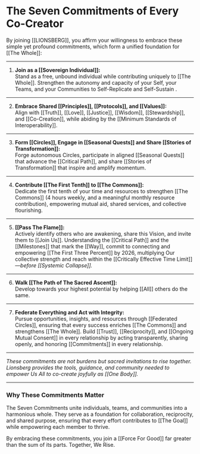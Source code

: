 # The Seven Commitments of Every Co-Creator

By joining [[LIONSBERG]], you affirm your willingness to embrace these simple yet profound commitments, which form a unified foundation for [[The Whole]]:

---

1. **Join as a [[Sovereign Individual]]:**  
    Stand as a free, unbound individual while contributing uniquely to [[The Whole]]. Strengthen the autonomy and capacity of your Self, your Teams, and your Communities to Self-Replicate and Self-Sustain . 

---

2. **Embrace Shared [[Principles]], [[Protocols]], and [[Values]]:**  
    Align with [[Truth]], [[Love]], [[Justice]], [[Wisdom]], [[Stewardship]], and [[Co-Creation]], while abiding by the [[Minimum Standards of Interoperability]]. 

---

3. **Form [[Circles]], Engage in [[Seasonal Quests]] and Share [[Stories of Transformation]]:**  
    Forge autonomous Circles, participate in aligned [[Seasonal Quests]] that advance the [[Critical Path]], and share [[Stories of Transformation]] that inspire and amplify momentum. 

---

4. **Contribute [[The First Tenth]] to [[The Commons]]:**  
    Dedicate the first tenth of your time and resources to strengthen [[The Commons]] (4 hours weekly, and a meaningful monthly resource contribution), empowering mutual aid, shared services, and collective flourishing. 

---

5. **[[Pass The Flame]]:**  
    Actively identify others who are awakening, share this Vision, and invite them to [[Join Us]]. Understanding the [[Critical Path]] and the [[Milestones]] that mark the [[Way]], commit to connecting and empowering [[The First Three Percent]] by 2026, multiplying Our collective strength and reach within the [[Critically Effective Time Limit]]—*before [[Systemic Collapse]].*

---

6. **Walk [[The Path of The Sacred Ascent]]:**  
    Develop towards your highest potential by helping [[All]] others do the same. 

 
---

7. **Federate Everything and Act with Integrity:**  
    Pursue opportunities, insights, and resources through [[Federated Circles]], ensuring that every success enriches [[The Commons]] and strengthens [[The Whole]]. Build [[Trust]], [[Reciprocity]], and [[Ongoing Mutual Consent]] in every relationship by acting transparently, sharing openly, and honoring [[Commitments]] in every relationship. 

---

_These commitments are not burdens but sacred invitations to rise together. Lionsberg provides the tools, guidance, and community needed to empower Us All to co-create joyfully as [[One Body]]._  

---

### **Why These Commitments Matter**

The Seven Commitments unite individuals, teams, and communities into a harmonious whole. They serve as a foundation for collaboration, reciprocity, and shared purpose, ensuring that every effort contributes to [[The Goal]] while empowering each member to thrive.

By embracing these commitments, you join a [[Force For Good]] far greater than the sum of its parts. Together, We Rise.

